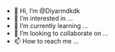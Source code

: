 - 👋 Hi, I’m @Diyarmdkdk
- 👀 I’m interested in ...
- 🌱 I’m currently learning ...
- 💞️ I’m looking to collaborate on ...
- 📫 How to reach me ...

<!---
Diyarmdkdk/Diyarmdkdk is a ✨ special ✨ repository because its `README.md` (this file) appears on your GitHub profile.
You can click the Preview link to take a look at your changes.
--->

